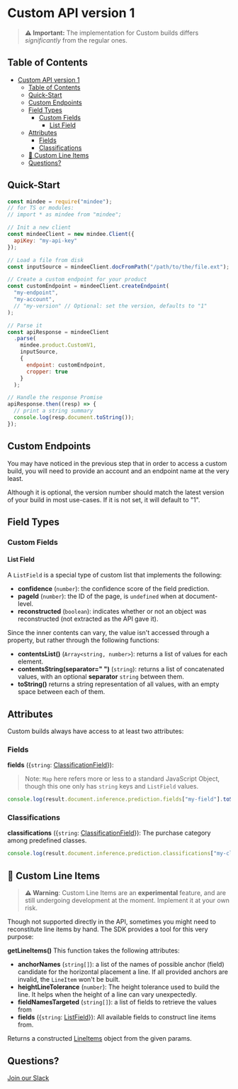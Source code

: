 # Custom API version 1

> **⚠️ Important:** The implementation for Custom builds differs *significantly* from the regular ones.

## Table of Contents
- [Custom API version 1](#custom-api-version-1)
  - [Table of Contents](#table-of-contents)
  - [Quick-Start](#quick-start)
  - [Custom Endpoints](#custom-endpoints)
  - [Field Types](#field-types)
    - [Custom Fields](#custom-fields)
      - [List Field](#list-field)
  - [Attributes](#attributes)
    - [Fields](#fields)
    - [Classifications](#classifications)
  - [🧪 Custom Line Items](#-custom-line-items)
  - [Questions?](#questions)


## Quick-Start

```js
const mindee = require("mindee");
// for TS or modules:
// import * as mindee from "mindee";

// Init a new client
const mindeeClient = new mindee.Client({
  apiKey: "my-api-key"
});

// Load a file from disk
const inputSource = mindeeClient.docFromPath("/path/to/the/file.ext");

// Create a custom endpoint for your product
const customEndpoint = mindeeClient.createEndpoint(
  "my-endpoint",
  "my-account",
  // "my-version" // Optional: set the version, defaults to "1"
);

// Parse it
const apiResponse = mindeeClient
  .parse(
    mindee.product.CustomV1,
    inputSource,
    {
      endpoint: customEndpoint,
      cropper: true
    }
  );

// Handle the response Promise
apiResponse.then((resp) => {
  // print a string summary
  console.log(resp.document.toString());
});
```

## Custom Endpoints

You may have noticed in the previous step that in order to access a custom build, you will need to provide an account and an endpoint name at the very least. 


Although it is optional, the version number should match the latest version of your build in most use-cases. If it is not set, it will default to "1".


## Field Types

### Custom Fields

#### List Field

A `ListField` is a special type of custom list that implements the following:

* **confidence** (`number`): the confidence score of the field prediction.
* **pageId** (`number`): the ID of the page, is `undefined` when at document-level.
* **reconstructed** (`boolean`): indicates whether or not an object was reconstructed (not extracted as the API gave it).

Since the inner contents can vary, the value isn't accessed through a property, but rather through the following functions:
* **contentsList()** (`Array<string, number>`): returns a list of values for each element.
* **contentsString(separator=" ")** (`string`): returns a list of concatenated values, with an optional **separator** `string` between them.
* **toString()** returns a string representation of all values, with an empty space between each of them.

## Attributes

Custom builds always have access to at least two attributes:

### Fields

**fields** ({`string`: [ClassificationField](#classification-field)}): 

> Note: `Map` here refers more or less to a standard JavaScript Object, though this one only has `string` keys and `ListField` values.


```js
console.log(result.document.inference.prediction.fields["my-field"].toString());
```

### Classifications

**classifications** ({`string`: [ClassificationField](#classification-field)}): The purchase category among predefined classes.

```js
console.log(result.document.inference.prediction.classifications["my-classification"].toString());
```

## 🧪 Custom Line Items

> **⚠️ Warning**: Custom Line Items are an **experimental** feature, and are still undergoing development at the moment. Implement it at your own risk.


Though not supported directly in the API, sometimes you might need to reconstitute line items by hand. The SDK provides a tool for this very purpose:

**getLineItems()** 
This function takes the following attributes:
* **anchorNames** (`string[]`): a list of the names of possible anchor (field) candidate for the horizontal placement a line. If all provided anchors are invalid, the `LineItem` won't be built.
* **heightLineTolerance** (`number`): The height tolerance used to build the line. It helps when the height of a line can vary unexpectedly.
* **fieldNamesTargeted** (`string[]`): a list of fields to retrieve the values from
* **fields** ({`string`: [ListField](#list-field)}): All available fields to construct line items from.

Returns a constructed [LineItems](#custom-line-items) object from the given params.

## Questions?

[Join our Slack](https://join.slack.com/t/mindee-community/shared_invite/zt-1jv6nawjq-FDgFcF2T5CmMmRpl9LLptw)
